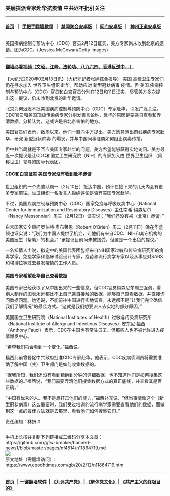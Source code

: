 ### 美屡提派专家赴华抗疫情 中共迟不批引关注
------------------------

#### [首页](https://github.com/gfw-breaker/banned-news1/blob/master/README.md) &nbsp;&nbsp;|&nbsp;&nbsp; [手把手翻墙教程](https://github.com/gfw-breaker/guides/wiki) &nbsp;&nbsp;|&nbsp;&nbsp; [禁闻聚合安卓版](https://github.com/gfw-breaker/bn-android) &nbsp;&nbsp;|&nbsp;&nbsp; [网门安卓版](https://github.com/oGate2/oGate) &nbsp;&nbsp;|&nbsp;&nbsp; [神州正道安卓版](https://github.com/SzzdOgate/update) 



<div><img alt="" class="aligncenter wp-post-image" src="https://i.epochtimes.com/assets/uploads/2020/02/GettyImages-457163926-1-600x400.jpg"/>
<div class="red16 caption">
 <p>
  美国疾病控制与预防中心（CDC）官员2月12日证实，美方专家尚未收到北京的邀请。图为CDC。(Jessica McGowan/Getty Images)
 </p>
</div>
</div><hr/>

#### [翻墙必看视频（文昭、江峰、法轮功、八九六四、香港反送中...）](http://167.172.214.107/home.html)

<div><p>
 【大纪元2020年02月13日讯】（大纪元记者张婷综合报导）
 <ok href="https://www.epochtimes.com/gb/tag/%E7%BE%8E%E5%9B%BD.html">
  美国
 </ok>
 高级卫生专家们仍在寻求加入
 <ok href="https://www.epochtimes.com/gb/tag/%E4%B8%96%E7%95%8C%E5%8D%AB%E7%94%9F%E7%BB%84%E7%BB%87.html">
  世界卫生组织
 </ok>
 赴华，帮助应对
 <ok href="https://www.epochtimes.com/gb/tag/%E6%96%B0%E5%9E%8B%E5%86%A0%E7%8A%B6%E7%97%85%E6%AF%92.html">
  新型冠状病毒
 </ok>
 疫情。但
 <ok href="https://www.epochtimes.com/gb/tag/%E7%BE%8E%E5%9B%BD.html">
  美国
 </ok>
 疾病控制与预防中心（CDC）官员和白宫官员分别在12日和11日证实，尽管美方多次提出这一提议，仍未收到北京的赴华邀请。
</p>
<p>
 北京为何迟迟不批美国疾病控制与预防中心（CDC）专家赴华，引发广泛关注。CDC官员和美国顶级传染病专家分别发表言论称，赴华的原因是要亲自查看和弄清数据。分析认为，这或许是令北京害怕的地方。
</p>
<p>
 美国官员们表示，数周以来，他们一直向中方提出，美方愿意派出前线疾病专家赴华，研究
 <ok href="https://www.epochtimes.com/gb/tag/%E6%96%B0%E5%9E%8B%E5%86%A0%E7%8A%B6%E7%97%85%E6%AF%92.html">
  新型冠状病毒
 </ok>
 的爆发，并与中国同事磋商如何阻止病毒传播。
</p>
<p>
 但中共当局就是不回应美国专家赴华的问题。美方希望能够获得实地访问。美方最近一次提议是让CDC和国立卫生研究院（NIH）的专家加入由
 <ok href="https://www.epochtimes.com/gb/tag/%E4%B8%96%E7%95%8C%E5%8D%AB%E7%94%9F%E7%BB%84%E7%BB%87.html">
  世界卫生组织
 </ok>
 （简称世卫）领导的国际代表团。
</p>
<h4>
 CDC和白宫证实 美国专家没有收到赴华邀请
</h4>
<p>
 世卫组织的一个先遣队周一（2月10日）抵达中国，预计在接下来的几天内会有更多专家前往。世卫组织一名发言人拒绝评论是否有美国专家赴华。
</p>
<p>
 不过，美国疾病控制与预防中心（CDC）国家免疫与呼吸疾病中心（National Center for Immunization and Respiratory Diseases）主任南希·梅森尼尔（Nancy Messonnier）周三（2月12日）证实说：“我们还没有被（北京）邀请。”
</p>
<p>
 白宫国家安全顾问罗伯特·奥布莱恩（Robert O’Brien）周二（2月11日）晚在华盛顿也证实说：“我们为中国人提供了机会，让他们有来自CDC、NIH和其它机构的美国医生（帮助）的机会。” “该提议目前尚未被接受，但这是一个出色的提议。”
</p>
<p>
 一名知情人士说，拟定中的美国代表团包括来自NIH国家过敏和传染病研究所的病毒学家，免疫学家和临床试验设计专家，疫苗和流行病学专家以及从事应对SARS和埃博拉等过去暴发疫情的工作人员。
</p>
<h4>
 美国专家希望赴华自己查看数据
</h4>
<p>
 美国专家已经获取了从中国出来的一些信息，但CDC官员梅森尼尔周三强调，看别人制作的图表永远都比不上自己亲自接触的数据，能够自己查看数据，并直接询问数据问题。她还说，不能前往中国进行实地调查，永远都不是“让我们完全确信我们了解情况”的最佳方式。“这就是我们想要派人去实地的部分原因。”
</p>
<p>
 美国国立卫生研究院（National Institutes of Health）过敏与传染病研究所（National Institute of Allergy and Infectious Diseases）安东尼·福西（Anthony Fauci）表示，CDC在中国也有常驻员工。但那些人也不被允许进入疫情爆发中心。
</p>
<p>
 “希望我们将会看到一个变化。”福西说。
</p>
<p>
 福西此前曾督促中共政府批准CDC专家赴华。他表示，CDC疾病侦测员将需要准确了解中国（共）卫生部门是如何收集数据的。
</p>
<p>
 “据我所知，我们还没有看到精确到分钟的详细数据，也不知道他们是如何搜集这些数据的。”福西说，“我们需要弄清他们搜集数据方式的真正底线，并查看其是否正确。”
</p>
<p>
 “中国有优秀的人。我不是想打击他们的能力，”福西补充说，“但当事情像这个（新型冠状病毒）这么重要时，我们受过培训的流行病学家需要查看他们的数据，而做到这一点的最佳方法就是去那里，看看他们如何搜集它们。”
</p>
<p>
 责任编辑：林妍 #
</p>
</div>
<hr/>
手机上长按并复制下列链接或二维码分享本文章：<br/>
https://github.com/gfw-breaker/banned-news1/blob/master/pages/nf4514/n11864719.md <br/>
<a href='https://github.com/gfw-breaker/banned-news1/blob/master/pages/nf4514/n11864719.md'><img src='https://github.com/gfw-breaker/banned-news1/blob/master/pages/nf4514/n11864719.md.png'/></a> <br/>
原文地址（需翻墙访问）：https://www.epochtimes.com/gb/20/2/12/n11864719.htm


------------------------
#### [首页](https://github.com/gfw-breaker/banned-news1/blob/master/README.md) &nbsp;|&nbsp; [一键翻墙软件](https://github.com/gfw-breaker/nogfw/blob/master/README.md) &nbsp;| [《九评共产党》](https://github.com/gfw-breaker/9ping.md/blob/master/README.md#九评之一评共产党是什么) | [《解体党文化》](https://github.com/gfw-breaker/jtdwh.md/blob/master/README.md) | [《共产主义的终极目的》](https://github.com/gfw-breaker/gczydzjmd.md/blob/master/README.md)


<img src='http://gfw-breaker.win/banned-news/pages/nf4514/n11864719.md' width='0px' height='0px'/>